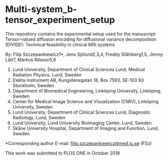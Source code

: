 # Multi-system_b-tensor_experiment_setup
This repository contains the experimental setup used for the manuscript:
Tensor-valued diffusion encoding for diffusional variance decomposition (DIVIDE): Technical feasibility in clinical MRI systems

By:
Filip Szczepankiewicz1*, Jens Sjölund2,3,4, Freddy Ståhlberg1,5, Jimmy Lätt7, Markus Nilsson5,6

1. Lund University, Department of Clinical Sciences Lund, Medical Radiation Physics, Lund, Sweden
2. Elekta Instrument AB, Kungstensgatan 18, Box 7593, SE-103 93 Stockholm, Sweden
3. Department of Biomedical Engineering, Linköping University, Linköping, Sweden
4. Center for Medical Image Science and Visualization (CMIV), Linköping University, Sweden
5. Lund University, Department of Clinical Sciences Lund, Diagnostic Radiology, Lund, Sweden
6. Lund University, Lund University Bioimaging Center, Lund, Sweden
7. Skåne University Hospital, Department of Imaging and Function, Lund, Sweden

*Corresponding author
E-mail: filip.szczepankiewicz@med.lu.se (FSz)

This work was submitted to PLOS ONE in October 2018
